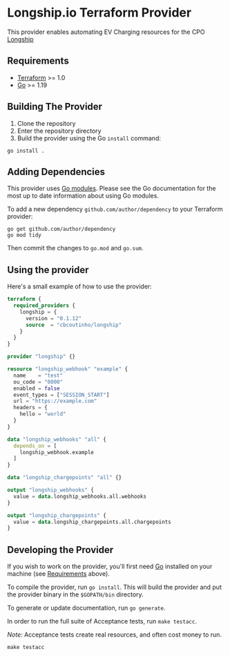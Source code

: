 # Longship.io Terraform Provider

This provider enables automating EV Charging resources for the CPO [Longship](https://longship.io)

## Requirements

- [Terraform](https://www.terraform.io/downloads.html) >= 1.0
- [Go](https://golang.org/doc/install) >= 1.19

## Building The Provider

1. Clone the repository
1. Enter the repository directory
1. Build the provider using the Go `install` command:

```shell
go install .
```

## Adding Dependencies

This provider uses [Go modules](https://github.com/golang/go/wiki/Modules).
Please see the Go documentation for the most up to date information about using Go modules.

To add a new dependency `github.com/author/dependency` to your Terraform provider:

```shell
go get github.com/author/dependency
go mod tidy
```

Then commit the changes to `go.mod` and `go.sum`.

## Using the provider

Here's a small example of how to use the provider:

```terraform
terraform {
  required_providers {
    longship = {
      version = "0.1.12"
      source  = "cbcoutinho/longship"
    }
  }
}

provider "longship" {}

resource "longship_webhook" "example" {
  name    = "test"
  ou_code = "0000"
  enabled = false
  event_types = ["SESSION_START"]
  url = "https://example.com"
  headers = {
    hello = "world"
  }
}

data "longship_webhooks" "all" {
  depends_on = [
    longship_webhook.example
  ]
}

data "longship_chargepoints" "all" {}

output "longship_webhooks" {
  value = data.longship_webhooks.all.webhooks
}

output "longship_chargepoints" {
  value = data.longship_chargepoints.all.chargepoints
}
```


## Developing the Provider

If you wish to work on the provider, you'll first need [Go](http://www.golang.org) installed on your machine (see [Requirements](#requirements) above).

To compile the provider, run `go install`. This will build the provider and put the provider binary in the `$GOPATH/bin` directory.

To generate or update documentation, run `go generate`.

In order to run the full suite of Acceptance tests, run `make testacc`.

*Note:* Acceptance tests create real resources, and often cost money to run.

```shell
make testacc
```
